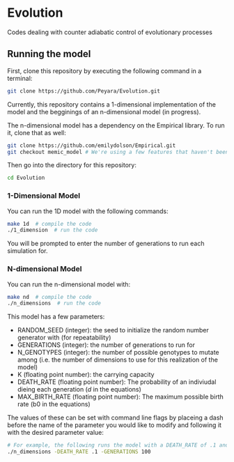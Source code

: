 # Evolution

Codes dealing with counter adiabatic control of evolutionary processes

## Running the model

First, clone this repository by executing the following command in a terminal:

```bash
git clone https://github.com/Peyara/Evolution.git
```

Currently, this repository contains a 1-dimensional
implementation of the model and the begginings of an
n-dimensional model (in progress).

The n-dimensional model has a dependency on the Empirical library. To run it, clone that as well:

```bash
git clone https://github.com/emilydolson/Empirical.git
git checkout memic_model # We're using a few features that haven't been merged into master yet
```

Then go into the directory for this repository:

```bash
cd Evolution
```

### 1-Dimensional Model

You can run the 1D model with the following commands:

```bash
make 1d  # compile the code
./1_dimension  # run the code
```

You will be prompted to enter the number of generations
to run each simulation for.

### N-dimensional Model

You can run the n-dimensional model with:

```bash
make nd  # compile the code
./n_dimensions  # run the code
```

This model has a few parameters:

- RANDOM_SEED (integer): the seed to initialize the random number generator with (for repeatability)
- GENERATIONS (integer): the number of generations to run for
- N_GENOTYPES (integer): the number of possible genotypes to mutate among (i.e. the number of dimensions to use for this realization of the model)
- K (floating point number): the carrying capacity
- DEATH_RATE (floating point number): The probability of an indiviudal dieing each generation (*d* in the equations)
- MAX_BIRTH_RATE (floating point number): The maximum possible birth rate (b0 in the equations)

The values of these can be set with command line flags by placeing a dash before the name of the parameter you would like to modify and following it with the desired parameter value:

```bash
# For example, the following runs the model with a DEATH_RATE of .1 and GENERATIONS set to 100
./n_dimensions -DEATH_RATE .1 -GENERATIONS 100
```
